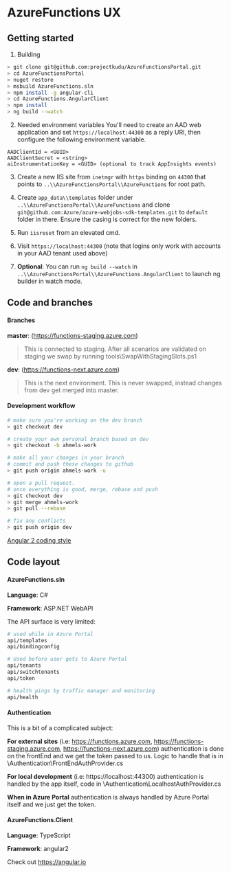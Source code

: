 # AzureFunctions UX

## Getting started

1. Building

 ``` bash
> git clone git@github.com:projectkudu/AzureFunctionsPortal.git
> cd AzureFunctionsPortal
> nuget restore
> msbuild AzureFunctions.sln
> npm install -g angular-cli
> cd AzureFunctions.AngularClient
> npm install
> ng build --watch
 ```

2. Needed environment variables
You'll need to create an AAD web application and set `https://localhost:44300` as a reply URI, then configure the following environment variable.

 ```
AADClientId = <GUID>
AADClientSecret = <string>
aiInstrumentationKey = <GUID> (optional to track AppInsights events)
 ```

3. Create a new IIS site from `inetmgr` with `https` binding on `44300` that points to `..\\AzureFunctionsPortal\\AzureFunctions` for root path.

4. Create `app_data\\templates` folder under `..\\AzureFunctionsPortal\\AzureFunctions` and clone `git@github.com:Azure/azure-webjobs-sdk-templates.git` to `default` folder in there. Ensure the casing is correct for the new folders.

5. Run `iisreset` from an elevated cmd.

5. Visit `https://localhost:44300` (note that logins only work with accounts in your AAD tenant used above)

6. **Optional**: You can run `ng build --watch` in `..\\AzureFunctionsPortal\\AzureFunctions.AngularClient` to launch ng builder in watch mode.


## Code and branches

#### Branches
**master**: (https://functions-staging.azure.com)
> This is connected to staging. After all scenarios are validated on staging we swap by running  tools\SwapWithStagingSlots.ps1

**dev**: (https://functions-next.azure.com)
> This is the next environment. This is never swapped, instead changes from dev get merged into master.

#### Development workflow

``` bash
# make sure you're working on the dev branch
> git checkout dev

# create your own personal branch based on dev
> git checkout -b ahmels-work

# make all your changes in your branch
# commit and push these changes to github
> git push origin ahmels-work -u

# open a pull request.
# once everything is good, merge, rebase and push
> git checkout dev
> git merge ahmels-work
> git pull --rebase

# fix any conflicts
> git push origin dev
```

[Angular 2 coding style](https://angular.io/styleguide)

## Code layout

#### AzureFunctions.sln

**Language**: C#

**Framework**: ASP.NET WebAPI

The API surface is very limited:

``` bash
# used while in Azure Portal
api/templates
api/bindingconfig

# Used before user gets to Azure Portal
api/tenants
api/switchtenants
api/token

# health pings by traffic manager and monitoring
api/health
```

#### Authentication

This is a bit of a complicated subject:

**For external sites** (i.e: https://functions.azure.com, https://functions-staging.azure.com, https://functions-next.azure.com) authentication is done on the frontEnd and we get the token passed to us. Logic to handle that is in \Authentication\FrontEndAuthProvider.cs

**For local development** (i.e: https://localhost:44300) authentication is handled by the app itself, code in \Authentication\LocalhostAuthProvider.cs

**When in Azure Portal** authentication is always handled by Azure Portal itself and we just get the token.

#### AzureFunctions.Client

**Language**: TypeScript

**Framework**: angular2

Check out https://angular.io
